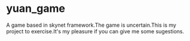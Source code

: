 # yuan_game
A game based in skynet framework.The game is uncertain.This is my project to exercise.It's my pleasure if you can give me some sugestions.
